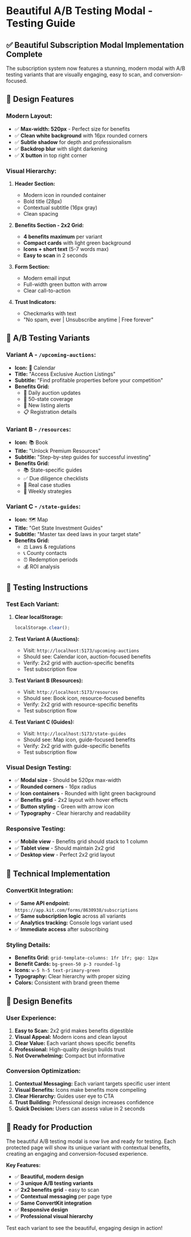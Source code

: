 # Beautiful A/B Testing Modal - Testing Guide

## ✅ **Beautiful Subscription Modal Implementation Complete**

The subscription system now features a stunning, modern modal with A/B testing variants that are visually engaging, easy to scan, and conversion-focused.

## 🎨 **Design Features**

### **Modern Layout:**
- ✅ **Max-width: 520px** - Perfect size for benefits
- ✅ **Clean white background** with 16px rounded corners
- ✅ **Subtle shadow** for depth and professionalism
- ✅ **Backdrop blur** with slight darkening
- ✅ **X button** in top right corner

### **Visual Hierarchy:**
1. **Header Section:**
   - Modern icon in rounded container
   - Bold title (28px)
   - Contextual subtitle (16px gray)
   - Clean spacing

2. **Benefits Section - 2x2 Grid:**
   - **4 benefits maximum** per variant
   - **Compact cards** with light green background
   - **Icons + short text** (5-7 words max)
   - **Easy to scan** in 2 seconds

3. **Form Section:**
   - Modern email input
   - Full-width green button with arrow
   - Clear call-to-action

4. **Trust Indicators:**
   - Checkmarks with text
   - "No spam, ever | Unsubscribe anytime | Free forever"

## 🎯 **A/B Testing Variants**

### **Variant A - `/upcoming-auctions`:**
- **Icon:** 📅 Calendar
- **Title:** "Access Exclusive Auction Listings"
- **Subtitle:** "Find profitable properties before your competition"
- **Benefits Grid:**
  - 📅 Daily auction updates
  - 📍 50-state coverage
  - 🔔 New listing alerts
  - 📋 Registration details

### **Variant B - `/resources`:**
- **Icon:** 📚 Book
- **Title:** "Unlock Premium Resources"
- **Subtitle:** "Step-by-step guides for successful investing"
- **Benefits Grid:**
  - 📚 State-specific guides
  - ✅ Due diligence checklists
  - 💼 Real case studies
  - 📧 Weekly strategies

### **Variant C - `/state-guides`:**
- **Icon:** 🗺️ Map
- **Title:** "Get State Investment Guides"
- **Subtitle:** "Master tax deed laws in your target state"
- **Benefits Grid:**
  - ⚖️ Laws & regulations
  - 📞 County contacts
  - ⏰ Redemption periods
  - 💰 ROI analysis

## 🧪 **Testing Instructions**

### **Test Each Variant:**

1. **Clear localStorage:**
   ```javascript
   localStorage.clear();
   ```

2. **Test Variant A (Auctions):**
   - Visit: `http://localhost:5173/upcoming-auctions`
   - Should see: Calendar icon, auction-focused benefits
   - Verify: 2x2 grid with auction-specific benefits
   - Test subscription flow

3. **Test Variant B (Resources):**
   - Visit: `http://localhost:5173/resources`
   - Should see: Book icon, resource-focused benefits
   - Verify: 2x2 grid with resource-specific benefits
   - Test subscription flow

4. **Test Variant C (Guides):**
   - Visit: `http://localhost:5173/state-guides`
   - Should see: Map icon, guide-focused benefits
   - Verify: 2x2 grid with guide-specific benefits
   - Test subscription flow

### **Visual Design Testing:**
- ✅ **Modal size** - Should be 520px max-width
- ✅ **Rounded corners** - 16px radius
- ✅ **Icon containers** - Rounded with light green background
- ✅ **Benefits grid** - 2x2 layout with hover effects
- ✅ **Button styling** - Green with arrow icon
- ✅ **Typography** - Clear hierarchy and readability

### **Responsive Testing:**
- ✅ **Mobile view** - Benefits grid should stack to 1 column
- ✅ **Tablet view** - Should maintain 2x2 grid
- ✅ **Desktop view** - Perfect 2x2 grid layout

## 🔧 **Technical Implementation**

### **ConvertKit Integration:**
- ✅ **Same API endpoint:** `https://app.kit.com/forms/8630938/subscriptions`
- ✅ **Same subscription logic** across all variants
- ✅ **Analytics tracking:** Console logs variant used
- ✅ **Immediate access** after subscribing

### **Styling Details:**
- **Benefits Grid:** `grid-template-columns: 1fr 1fr; gap: 12px`
- **Benefit Cards:** `bg-green-50 p-3 rounded-lg`
- **Icons:** `w-5 h-5 text-primary-green`
- **Typography:** Clear hierarchy with proper sizing
- **Colors:** Consistent with brand green theme

## 🎨 **Design Benefits**

### **User Experience:**
1. **Easy to Scan:** 2x2 grid makes benefits digestible
2. **Visual Appeal:** Modern icons and clean layout
3. **Clear Value:** Each variant shows specific benefits
4. **Professional:** High-quality design builds trust
5. **Not Overwhelming:** Compact but informative

### **Conversion Optimization:**
1. **Contextual Messaging:** Each variant targets specific user intent
2. **Visual Benefits:** Icons make benefits more compelling
3. **Clear Hierarchy:** Guides user eye to CTA
4. **Trust Building:** Professional design increases confidence
5. **Quick Decision:** Users can assess value in 2 seconds

## 🚀 **Ready for Production**

The beautiful A/B testing modal is now live and ready for testing. Each protected page will show its unique variant with contextual benefits, creating an engaging and conversion-focused experience.

**Key Features:**
- ✅ **Beautiful, modern design**
- ✅ **3 unique A/B testing variants**
- ✅ **2x2 benefits grid** - easy to scan
- ✅ **Contextual messaging** per page type
- ✅ **Same ConvertKit integration**
- ✅ **Responsive design**
- ✅ **Professional visual hierarchy**

Test each variant to see the beautiful, engaging design in action!

